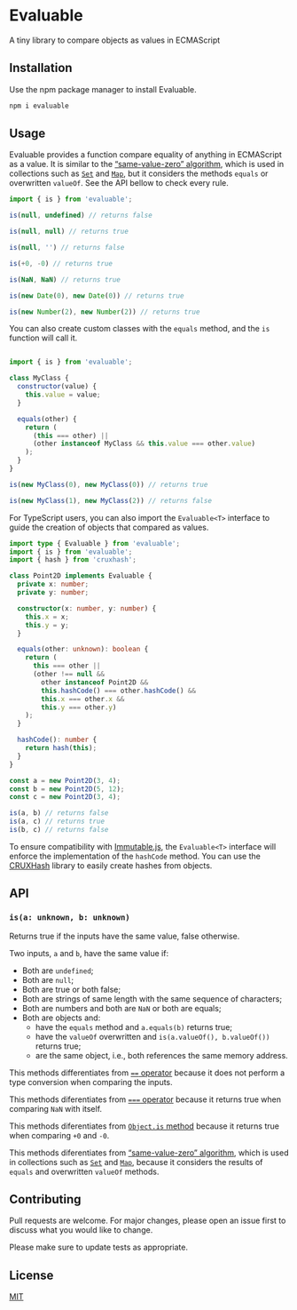 # Evaluable

A tiny library to compare objects as values in ECMAScript

## Installation

Use the npm package manager to install Evaluable.

```bash
npm i evaluable
```

## Usage

Evaluable provides a function compare equality of anything in ECMAScript as a
value. It is similar to the [“same-value-zero” algorithm][same-value-zero],
which is used in collections such as [`Set`][Set] and [`Map`][Map], but it
considers the methods `equals` or overwritten `valueOf`. See the API bellow to
check every rule.

```js
import { is } from 'evaluable';

is(null, undefined) // returns false

is(null, null) // returns true

is(null, '') // returns false

is(+0, -0) // returns true

is(NaN, NaN) // returns true

is(new Date(0), new Date(0)) // returns true

is(new Number(2), new Number(2)) // returns true
```

You can also create custom classes with the `equals` method, and the `is`
function will call it.

```js

import { is } from 'evaluable';

class MyClass {
  constructor(value) {
    this.value = value;
  }

  equals(other) {
    return (
      (this === other) ||
      (other instanceof MyClass && this.value === other.value)
    );
  }
}

is(new MyClass(0), new MyClass(0)) // returns true

is(new MyClass(1), new MyClass(2)) // returns false
```

For TypeScript users, you can also import the `Evaluable<T>` interface to guide
the creation of objects that compared as values.

```typescript
import type { Evaluable } from 'evaluable';
import { is } from 'evaluable';
import { hash } from 'cruxhash';

class Point2D implements Evaluable {
  private x: number;
  private y: number;

  constructor(x: number, y: number) {
    this.x = x;
    this.y = y;
  }

  equals(other: unknown): boolean {
    return (
      this === other ||
      (other !== null &&
        other instanceof Point2D &&
        this.hashCode() === other.hashCode() &&
        this.x === other.x &&
        this.y === other.y)
    );
  }

  hashCode(): number {
    return hash(this);
  }
}

const a = new Point2D(3, 4);
const b = new Point2D(5, 12);
const c = new Point2D(3, 4);

is(a, b) // returns false
is(a, c) // returns true
is(b, c) // returns false

```

To ensure compatibility with [Immutable.js][Immutable], the `Evaluable<T>`
interface will enforce the implementation of the `hashCode` method. You can use
the [CRUXHash][CRUXHash] library to easily create hashes from objects.

## API

### `is(a: unknown, b: unknown)`

Returns true if the inputs have the same value, false otherwise.

Two inputs, `a` and `b`, have the same value if:

- Both are `undefined`;
- Both are `null`;
- Both are true or both false;
- Both are strings of same length with the same sequence of characters;
- Both are numbers and both are `NaN` or both are equals;
- Both are objects and:
  - have the `equals` method and `a.equals(b)` returns true;
  - have the `valueOf` overwritten and `is(a.valueOf(), b.valueOf())` returns
    true;
  - are the same object, i.e., both references the same memory address.

This methods differentiates from [`==` operator][==] because it does not perform
a type conversion when comparing the inputs.

This methods diferentiates from [`===` operator][===] because it returns true
when comparing `NaN` with itself.

This methods diferentiates from [`Object.is` method][Object.is] because it
returns true when comparing `+0` and `-0`.

This methods diferentiates from [“same-value-zero” algorithm][same-value-zero],
which is used in collections such as [`Set`][Set] and [`Map`][Map], because it
considers the results of `equals` and overwritten `valueOf` methods.

## Contributing

Pull requests are welcome. For major changes, please open an issue first to
discuss what you would like to change.

Please make sure to update tests as appropriate.

## License

[MIT](https://maxroecker.mit-license.org/)

[same-value-zero]: https://developer.mozilla.org/en-US/docs/Web/JavaScript/Equality_comparisons_and_sameness#same-value-zero_equality

[Set]: https://developer.mozilla.org/en-US/docs/Web/JavaScript/Reference/Global_Objects/Set

[Map]: https://developer.mozilla.org/en-US/docs/Web/JavaScript/Reference/Global_Objects/Map

[Immutable]: https://immutable-js.github.io/immutable-js/

[CRUXHash]: https://github.com/MaxRoecker/cruxhash

[==]: https://developer.mozilla.org/en-US/docs/Web/JavaScript/Reference/Operators/Equality

[===]: https://developer.mozilla.org/en-US/docs/Web/JavaScript/Reference/Operators/Strict_equality

[Object.is]: https://developer.mozilla.org/en-US/docs/Web/JavaScript/Reference/Global_ObjectsObject/is
